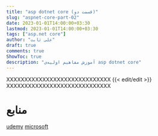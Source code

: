 ```yaml
---
title: "asp dotnet core (قسمت دو)"
slug: "aspnet-core-part-02"
date: 2023-01-01T14:00:00+03:30
lastmod: 2023-01-01T14:00:00+03:30
tags: ["asp.net core"]
author: "علی ثابت"
draft: true
comments: true
ShowToc: true
description: "آموزش مفاهیم اولیه‌ی asp dotnet core"
---
```

XXXXXXXXXXXXXXXXXXXXXXXXXXXXX
{{< edit/edit >}}
XXXXXXXXXXXXXXXXXXXXXXXXXXXXX
# منابع
[udemy](https://www.udemy.com/course/asp-net-core-true-ultimate-guide-real-project/)
[microsoft](https://learn.microsoft.com/en-us/aspnet/core/introduction-to-aspnet-core)